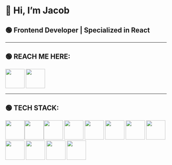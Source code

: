 # 👋 Hi, I’m Jacob

## 🟢 Frontend Developer | Specialized in React
-------------------------------
## 🟢 REACH ME HERE:
[<img src='https://cdn1.iconfinder.com/data/icons/logotypes/32/circle-linkedin-512.png' width='60' />](https://www.linkedin.com/in/jacob-dmn/) [<img src='https://cdn2.iconfinder.com/data/icons/social-media-2285/512/1_Twitter2_colored_svg-512.png' width='60' />](http://twitter.com/JacobDmn)

-------------------------------
## 🟢 TECH STACK:
<img src="https://cdn1.iconfinder.com/data/icons/logotypes/32/badge-html-5-512.png" width='60' /><img src="https://cdn1.iconfinder.com/data/icons/logotypes/32/badge-css-3-512.png" width='60'  /><img src="https://cdn4.iconfinder.com/data/icons/logos-and-brands/512/187_Js_logo_logos-512.png" width='60'  />     <img src="https://cdn4.iconfinder.com/data/icons/logos-3/600/React.js_logo-512.png" width='60'  />     <img src="https://pics.freeicons.io/uploads/icons/png/9818154791551942292-512.png" width='60'  />     <img src="https://cdn4.iconfinder.com/data/icons/logos-and-brands/512/288_Sass_logo-512.png" width='60' />     <img src="https://pics.freeicons.io/uploads/icons/png/19681752361536207300-512.png" width='60'  />     <img src="https://pics.freeicons.io/uploads/icons/png/14678610731551953708-512.png" width='60'  />     <img src="https://pics.freeicons.io/uploads/icons/png/9259630901552037068-512.png" width='60'  />     <img src="https://pics.freeicons.io/uploads/icons/png/9374299221540553610-512.png" width='60' />     <img src="https://pics.freeicons.io/uploads/icons/png/15322994111536130228-512.png" width='60' />     <img src="https://pics.freeicons.io/uploads/icons/png/9133229011551942629-512.png" width='60'  />
